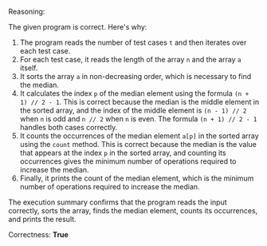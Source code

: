 Reasoning:

The given program is correct. Here's why:

1. The program reads the number of test cases `t` and then iterates over each test case.
2. For each test case, it reads the length of the array `n` and the array `a` itself.
3. It sorts the array `a` in non-decreasing order, which is necessary to find the median.
4. It calculates the index `p` of the median element using the formula `(n + 1) // 2 - 1`. This is correct because the median is the middle element in the sorted array, and the index of the middle element is `(n - 1) // 2` when `n` is odd and `n // 2` when `n` is even. The formula `(n + 1) // 2 - 1` handles both cases correctly.
5. It counts the occurrences of the median element `a[p]` in the sorted array using the `count` method. This is correct because the median is the value that appears at the index `p` in the sorted array, and counting its occurrences gives the minimum number of operations required to increase the median.
6. Finally, it prints the count of the median element, which is the minimum number of operations required to increase the median.

The execution summary confirms that the program reads the input correctly, sorts the array, finds the median element, counts its occurrences, and prints the result.

Correctness: **True**